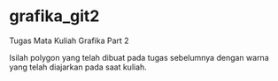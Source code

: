 # grafika_git2
Tugas Mata Kuliah Grafika Part 2

Isilah polygon yang telah dibuat pada tugas sebelumnya dengan warna yang telah diajarkan pada saat kuliah.